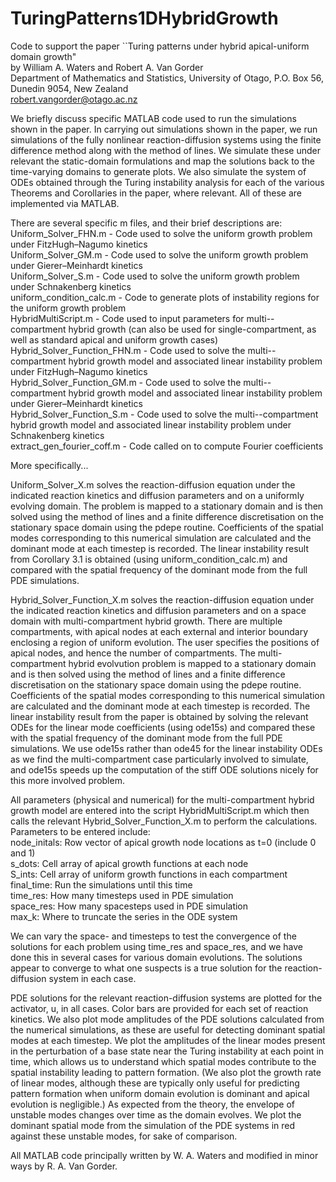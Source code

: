 # TuringPatterns1DHybridGrowth
Code to support the paper ``Turing patterns under hybrid apical-uniform domain growth"<br>
by William A. Waters and Robert A. Van Gorder<br>
Department of Mathematics and Statistics, University of Otago, P.O. Box 56, Dunedin 9054, New Zealand<br>
robert.vangorder@otago.ac.nz

We briefly discuss specific MATLAB code used to run the simulations shown in the paper. In carrying out simulations shown in the paper, we run simulations of the fully nonlinear reaction-diffusion systems using the finite difference method along with the method of lines. We simulate these under relevant the static-domain formulations and map the solutions back to the time-varying domains to generate plots. We also simulate the system of ODEs obtained through the Turing instability analysis for each of the various Theorems and Corollaries in the paper, where relevant. All of these are implemented via MATLAB. 

There are several specific m files, and their brief descriptions are:<br>
Uniform_Solver_FHN.m - Code used to solve the uniform growth problem under FitzHugh–Nagumo kinetics<br>
Uniform_Solver_GM.m - Code used to solve the uniform growth problem under Gierer–Meinhardt kinetics<br>
Uniform_Solver_S.m - Code used to solve the uniform growth problem under Schnakenberg kinetics<br>
uniform_condition_calc.m - Code to generate plots of instability regions for the uniform growth problem<br>
HybridMultiScript.m - Code used to input parameters for multi--compartment hybrid growth (can also be used for single-compartment, as well as standard apical and uniform growth cases)<br>
Hybrid_Solver_Function_FHN.m - Code used to solve the multi--compartment hybrid growth model and associated linear instability problem under FitzHugh–Nagumo kinetics<br>
Hybrid_Solver_Function_GM.m - Code used to solve the multi--compartment hybrid growth model and associated linear instability problem under Gierer–Meinhardt kinetics<br>
Hybrid_Solver_Function_S.m - Code used to solve the multi--compartment hybrid growth model and associated linear instability problem under Schnakenberg kinetics<br>
extract_gen_fourier_coff.m - Code called on to compute Fourier coefficients

More specifically...

Uniform_Solver_X.m solves the reaction-diffusion equation under the indicated reaction kinetics and diffusion parameters and on a uniformly evolving domain. The problem is mapped to a stationary domain and is then solved using the method of lines and a finite difference discretisation on the stationary space domain using the pdepe routine. Coefficients of the spatial modes corresponding to this numerical simulation are calculated and the dominant mode at each timestep is recorded. The linear instability result from Corollary 3.1 is obtained (using uniform_condition_calc.m) and compared with the spatial frequency of the dominant mode from the full PDE simulations. 

Hybrid_Solver_Function_X.m solves the reaction-diffusion equation under the indicated reaction kinetics and diffusion parameters and on a space domain with multi-compartment hybrid growth. There are multiple compartments, with apical nodes at each external and interior boundary enclosing a region of uniform evolution. The user specifies the positions of apical nodes, and hence the number of compartments. The multi-compartment hybrid evolvution problem is mapped to a stationary domain and is then solved using the method of lines and a finite difference discretisation on the stationary space domain using the pdepe routine. Coefficients of the spatial modes corresponding to this numerical simulation are calculated and the dominant mode at each timestep is recorded. The linear instability result from the paper is obtained by solving the relevant ODEs for the linear mode coefficients (using ode15s) and compared these with the spatial frequency of the dominant mode from the full PDE simulations. We use ode15s rather than ode45 for the linear instability ODEs as we find the multi-compartment case particularly involved to simulate, and ode15s speeds up the computation of the stiff ODE solutions nicely for this more involved problem. 

All parameters (physical and numerical) for the multi-compartment hybrid growth model are entered into the script HybridMultiScript.m which then calls the relevant Hybrid_Solver_Function_X.m to perform the calculations. Parameters to be entered include:<br>
node_initals: Row vector of apical growth node locations as t=0 (include 0 and 1)<br>
s_dots: Cell array of apical growth functions at each node<br>
S_ints: Cell array of uniform growth functions in each compartment<br>
final_time: Run the simulations until this time<br>
time_res: How many timesteps used in PDE simulation<br>
space_res: How many spacesteps used in PDE simulation<br>
max_k: Where to truncate the series in the ODE system <br>

We can vary the space- and timesteps to test the convergence of the solutions for each problem using time_res and space_res, and we have done this in several cases for various domain evolutions. The solutions appear to converge to what one suspects is a true solution for the reaction-diffusion system in each case. 

PDE solutions for the relevant reaction-diffusion systems are plotted for the activator, u, in all cases. Color bars are provided for each set of reaction kinetics. We also plot mode amplitudes of the PDE solutions calculated from the numerical simulations, as these are useful for detecting dominant spatial modes at each timestep. We plot the amplitudes of the linear modes present in the perturbation of a base state near the Turing instability at each point in time, which allows us to understand which spatial modes contribute to the spatial instability leading to pattern formation. (We also plot the growth rate of linear modes, although these are typically only useful for predicting pattern formation when uniform domain evolution is dominant and apical evolution is negligible.) As expected from the theory, the envelope of unstable modes changes over time as the domain evolves. We plot the dominant spatial mode from the simulation of the PDE systems in red against these unstable modes, for sake of comparison.

All MATLAB code principally written by W. A. Waters and modified in minor ways by R. A. Van Gorder.
